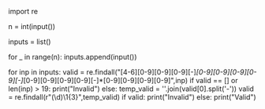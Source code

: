 
import re

n = int(input())

inputs = list()

for _  in range(n):
	inputs.append(input())
	

for inp in inputs:
	valid = re.findall("[4-6][0-9][0-9][0-9][-]*[0-9][0-9][0-9][0-9][-]*[0-9][0-9][0-9][0-9][-]*[0-9][0-9][0-9][0-9]",inp)
	if valid == [] or len(inp) > 19:
		print("Invalid")
	else:
		temp_valid = ''.join(valid[0].split('-'))
		valid = re.findall(r"(\d)\1{3}",temp_valid)
		if valid:
			print("Invalid")
		else:
			print("Valid")

